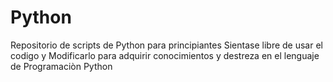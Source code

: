 # Python
Repositorio de scripts de Python para principiantes
Sientase libre de usar el codigo y Modificarlo para adquirir conocimientos y destreza
en el lenguaje de Programaciòn Python
